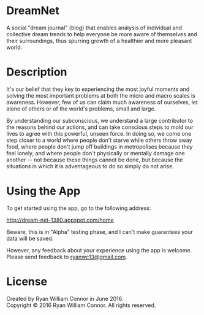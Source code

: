 # DreamNet

A social "dream journal" (blog) that enables analysis of individual and collective dream trends to help everyone be more aware of themselves and their surroundings, thus spurring growth of a healthier and more pleasant world.

# Description

It's our belief that they key to experiencing the most joyful moments and solving the most important problems at both the micro and macro scales is awareness.  However, few of us can claim much awareness of ourselves, let alone of others or of the world's problems, small and large.

By understanding our subconscious, we understand a large contributor to the reasons behind our actions, and can take conscious steps to mold our lives to agree with this powerful, unseen force.  In doing so, we come one step closer to a world where people don't starve while others throw away food, where people don't jump off buildings in metropolises because they feel lonely, and where people don't physically or mentally damage one another -- not because these things cannot be done, but because the situations in which it is adventageous to do so simply do not arise.

# Using the App

To get started using the app, go to the following address:

http://dream-net-1380.appspot.com/home

Beware, this is in "Alpha" testing phase, and I can't make guarantees your data will be saved.

However, any feedback about your experience using the app is welcome.  Please send feedback to [ryanwc13@gmail.com](mailto:ryanwc13@gmail.com).

# License

Created by Ryan William Connor in June 2016.  
Copyright © 2016 Ryan William Connor. All rights reserved.